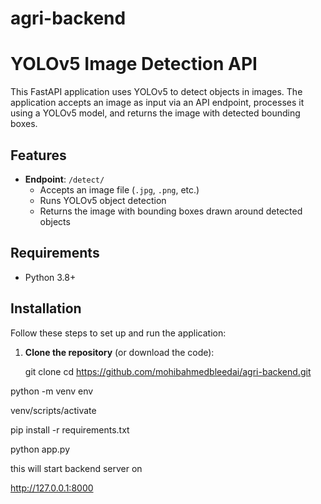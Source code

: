 # agri-backend


# YOLOv5 Image Detection API

This FastAPI application uses YOLOv5 to detect objects in images. The application accepts an image as input via an API endpoint, processes it using a YOLOv5 model, and returns the image with detected bounding boxes.

## Features

- **Endpoint**: `/detect/`
  - Accepts an image file (`.jpg`, `.png`, etc.)
  - Runs YOLOv5 object detection
  - Returns the image with bounding boxes drawn around detected objects

## Requirements

- Python 3.8+

## Installation

Follow these steps to set up and run the application:

1. **Clone the repository** (or download the code):

   git clone <your-repo-url>
   cd https://github.com/mohibahmedbleedai/agri-backend.git


  python -m venv env
  
venv/scripts/activate

pip install -r requirements.txt

python app.py

this will start backend server on

http://127.0.0.1:8000

